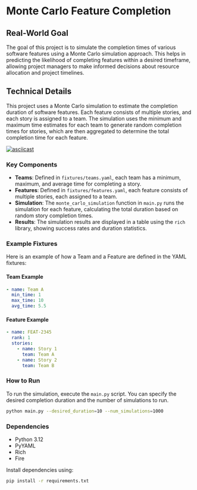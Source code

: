 # Monte Carlo Feature Completion

## Real-World Goal

The goal of this project is to simulate the completion times of various software features using a Monte Carlo simulation approach. This helps in predicting the likelihood of completing features within a desired timeframe, allowing project managers to make informed decisions about resource allocation and project timelines.

## Technical Details

This project uses a Monte Carlo simulation to estimate the completion duration of software features. Each feature consists of multiple stories, and each story is assigned to a team. The simulation uses the minimum and maximum time estimates for each team to generate random completion times for stories, which are then aggregated to determine the total completion time for each feature.

[![asciicast](https://asciinema.org/a/Hpskwf2ITzJBQsTgobq0Wfolx.svg)](https://asciinema.org/a/Hpskwf2ITzJBQsTgobq0Wfolx)


### Key Components

- **Teams**: Defined in `fixtures/teams.yaml`, each team has a minimum, maximum, and average time for completing a story.
- **Features**: Defined in `fixtures/features.yaml`, each feature consists of multiple stories, each assigned to a team.
- **Simulation**: The `monte_carlo_simulation` function in `main.py` runs the simulation for each feature, calculating the total duration based on random story completion times.
- **Results**: The simulation results are displayed in a table using the `rich` library, showing success rates and duration statistics.

### Example Fixtures

Here is an example of how a Team and a Feature are defined in the YAML fixtures:

#### Team Example

```yaml
- name: Team A
  min_time: 1
  max_time: 10
  avg_time: 5.5
```

#### Feature Example

```yaml
- name: FEAT-2345
  rank: 1
  stories:
    - name: Story 1
      team: Team A
    - name: Story 2
      team: Team B
```

### How to Run

To run the simulation, execute the `main.py` script. You can specify the desired completion duration and the number of simulations to run.

```bash
python main.py --desired_duration=10 --num_simulations=1000
```

### Dependencies

- Python 3.12
- PyYAML
- Rich
- Fire

Install dependencies using:

```bash
pip install -r requirements.txt
```
